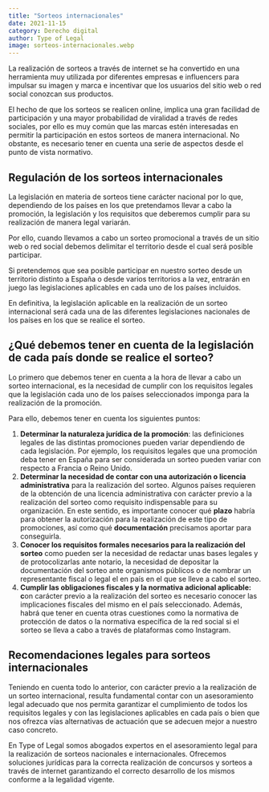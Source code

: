 ```yaml
---
title: "Sorteos internacionales"
date: 2021-11-15
category: Derecho digital
author: Type of Legal
image: sorteos-internacionales.webp
---
```


La realización de sorteos a través de internet se ha convertido en una herramienta muy utilizada por diferentes empresas e influencers para impulsar su imagen y marca e incentivar que los usuarios del sitio web o red social conozcan sus productos.

El hecho de que los sorteos se realicen online, implica una gran facilidad de participación y una mayor probabilidad de viralidad a través de redes sociales, por ello es muy común que las marcas estén interesadas en permitir la participación en estos sorteos de manera internacional. No obstante, es necesario tener en cuenta una serie de aspectos desde el punto de vista normativo.

**Regulación de los sorteos internacionales**
---------------------------------------------

La legislación en materia de sorteos tiene carácter nacional por lo que, dependiendo de los países en los que pretendamos llevar a cabo la promoción, la legislación y los requisitos que deberemos cumplir para su realización de manera legal variarán.

Por ello, cuando llevamos a cabo un sorteo promocional a través de un sitio web o red social debemos delimitar el territorio desde el cual será posible participar.

Si pretendemos que sea posible participar en nuestro sorteo desde un territorio distinto a España o desde varios territorios a la vez, entrarán en juego las legislaciones aplicables en cada uno de los países incluidos.

En definitiva, la legislación aplicable en la realización de un sorteo internacional será cada una de las diferentes legislaciones nacionales de los países en los que se realice el sorteo.

**¿Qué debemos tener en cuenta de la legislación de cada país donde se realice el sorteo?**
-------------------------------------------------------------------------------------------

Lo primero que debemos tener en cuenta a la hora de llevar a cabo un sorteo internacional, es la necesidad de cumplir con los requisitos legales que la legislación cada uno de los países seleccionados imponga para la realización de la promoción.

Para ello, debemos tener en cuenta los siguientes puntos:

1.  **Determinar la naturaleza jurídica de la promoción**: las definiciones legales de las distintas promociones pueden variar dependiendo de cada legislación. Por ejemplo, los requisitos legales que una promoción deba tener en España para ser considerada un sorteo pueden variar con respecto a Francia o Reino Unido.
2.  **Determinar la necesidad de contar con una autorización o licencia administrativa** para la realización del sorteo. Algunos países requieren de la obtención de una licencia administrativa con carácter previo a la realización del sorteo como requisito indispensable para su organización. En este sentido, es importante conocer qué **plazo** habría para obtener la autorización para la realización de este tipo de promociones, así como qué **documentación** precisamos aportar para conseguirla.
3.  **Conocer los requisitos formales necesarios para la realización del sorteo** como pueden ser la necesidad de redactar unas bases legales y de protocolizarlas ante notario, la necesidad de depositar la documentación del sorteo ante organismos públicos o de nombrar un representante fiscal o legal el en país en el que se lleve a cabo el sorteo.
4.  **Cumplir las obligaciones fiscales y la normativa adicional aplicable: c**on carácter previo a la realización del sorteo es necesario conocer las implicaciones fiscales del mismo en el país seleccionado. Además, habrá que tener en cuenta otras cuestiones como la normativa de protección de datos o la normativa específica de la red social si el sorteo se lleva a cabo a través de plataformas como Instagram.

**Recomendaciones legales para sorteos internacionales**
--------------------------------------------------------

Teniendo en cuenta todo lo anterior, con carácter previo a la realización de un sorteo internacional, resulta fundamental contar con un asesoramiento legal adecuado que nos permita garantizar el cumplimiento de todos los requisitos legales y con las legislaciones aplicables en cada país o bien que nos ofrezca vías alternativas de actuación que se adecuen mejor a nuestro caso concreto.

En Type of Legal somos abogados expertos en el asesoramiento legal para la realización de sorteos nacionales e internacionales. Ofrecemos soluciones jurídicas para la correcta realización de concursos y sorteos a través de internet garantizando el correcto desarrollo de los mismos conforme a la legalidad vigente.
